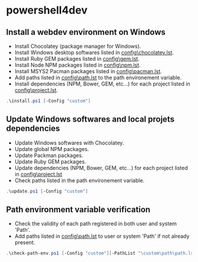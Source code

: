 # powershell4dev

## Install a webdev environment on Windows

- Install Chocolatey (package manager for Windows).
- Install Windows desktop softwares listed in [config\\chocolatey.lst](config/chocolatey.lst).
- Install Ruby GEM packages listed in [config\\gem.lst](config/gem.lst).
- Install Node NPM packages listed in [config\\npm.lst](config/npm.lst).
- Install MSYS2 Pacman packages listed in [config\\pacman.lst](config/pacman.lst).
- Add paths listed in [config\\path.lst](config/path.lst) to the path environement variable.
- Install dependencies (NPM, Bower, GEM, etc...) for each project listed in [config\\project.lst](config/project.lst).

```powershell
.\install.ps1 [-Config "custom"]
```


## Update Windows softwares and local projets dependencies

- Update Windows softwares with Chocolatey.
- Update global NPM packages.
- Update Packman packages.
- Update Ruby GEM packages.
- Update dependencies (NPM, Bower, GEM, etc...) for each project listed in [config\\project.lst](config/project.lst)
- Check paths listed in the path environement variable.

```powershell
.\update.ps1 [-Config "custom"]
```


## Path environment variable verification

- Check the validity of each path registered in both user and system 'Path'.
- Add paths listed in [config\\path.lst](config/path.lst) to user or system 'Path' if not already present.


```powershell
.\check-path-env.ps1 [-Config "custom"][-PathList "\custom\path\path.lst"]
```
